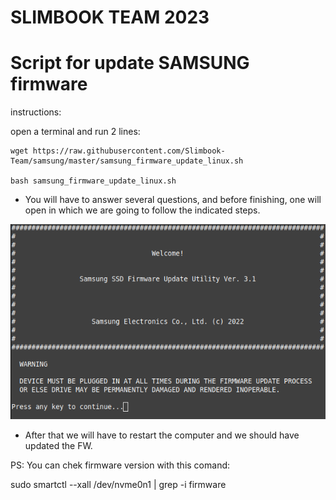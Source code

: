 # SLIMBOOK TEAM 2023
# Script for update SAMSUNG firmware
instructions:

open a terminal and run 2 lines:

```
wget https://raw.githubusercontent.com/Slimbook-Team/samsung/master/samsung_firmware_update_linux.sh

bash samsung_firmware_update_linux.sh
```

- You will have to answer several questions, and before finishing, one will open in which we are going to follow the indicated steps.

![Screenshot](https://raw.githubusercontent.com/Slimbook-Team/samsung/main/image.png)

- After that we will have to restart the computer and we should have updated the FW.


PS: You can chek firmware version with this comand: 

sudo smartctl --xall /dev/nvme0n1 | grep -i firmware
